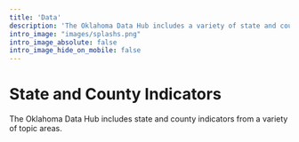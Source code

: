 ```yaml
---
title: 'Data'
description: 'The Oklahoma Data Hub includes a variety of state and county indicators'
intro_image: "images/splashs.png"
intro_image_absolute: false
intro_image_hide_on_mobile: false
---
```


# State and County Indicators

The Oklahoma Data Hub includes state and county indicators from a variety of topic areas.
